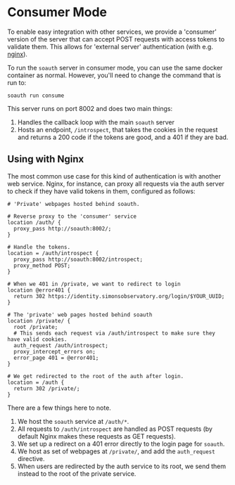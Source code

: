Consumer Mode
=============

To enable easy integration with other services, we provide a 'consumer' version of the
server that can accept POST requests with access tokens to validate them. This allows
for 'external server' authentication (with e.g.
[nginx](https://docs.nginx.com/nginx/admin-guide/security-controls/configuring-subrequest-authentication/)).

To run the `soauth` server in consumer mode, you can use the same docker container as
normal. However, you'll need to change the command that is run to:
```
soauth run consume
```
This server runs on port 8002 and does two main things:

1. Handles the callback loop with the main `soauth` server
2. Hosts an endpoint, `/introspect`, that takes the cookies in the request and 
   returns a 200 code if the tokens are good, and a 401 if they are bad.

Using with Nginx
----------------

The most common use case for this kind of authentication is with another web service.
Nginx, for instance, can proxy all requests via the auth server to check if they
have valid tokens in them, configured as follows:
```
# 'Private' webpages hosted behind soauth.

# Reverse proxy to the 'consumer' service
location /auth/ {
  proxy_pass http://soauth:8002/;
}

# Handle the tokens.
location = /auth/introspect {
  proxy_pass http://soauth:8002/introspect;
  proxy_method POST;
}

# When we 401 in /private, we want to redirect to login
location @error401 {
  return 302 https://identity.simonsobservatory.org/login/$YOUR_UUID;
}

# The 'private' web pages hosted behind soauth
location /private/ {
  root /private;
  # This sends each request via /auth/introspect to make sure they have valid cookies.
  auth_request /auth/introspect;
  proxy_intercept_errors on;
  error_page 401 = @error401;
}

# We get redirected to the root of the auth after login.
location = /auth {
  return 302 /private/;
}
```
There are a few things here to note.

1. We host the `soauth` service at `/auth/*`. 
2. All requests to `/auth/introspect` are handled as POST requests (by default
   Nginx makes these requests as GET requests).
3. We set up a redirect on a 401 error directly to the login page for `soauth`.
4. We host as set of webpages at `/private/`, and add the `auth_request` directive.
5. When users are redirected by the auth service to its root, we send them instead
   to the root of the private service.